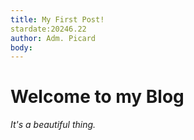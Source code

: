 ```yaml
---
title: My First Post!
stardate:20246.22
author: Adm. Picard
body:
---
```


# Welcome to my Blog

_It's a beautiful thing._
